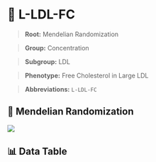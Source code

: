 # 🧪 L-LDL-FC

> **Root:** Mendelian Randomization

> **Group:** Concentration  

> **Subgroup:** LDL

> **Phenotype:** Free Cholesterol in Large LDL  

> **Abbreviations:** `L-LDL-FC`

## 🧬 Mendelian Randomization  

<img src="/MR/Figures/Inverse/L-LDL-FC.png"/>


## 📊 Data Table


<CsvTableMRI src="/MR/Data/Inverse/L-LDL-FC.csv"/>

